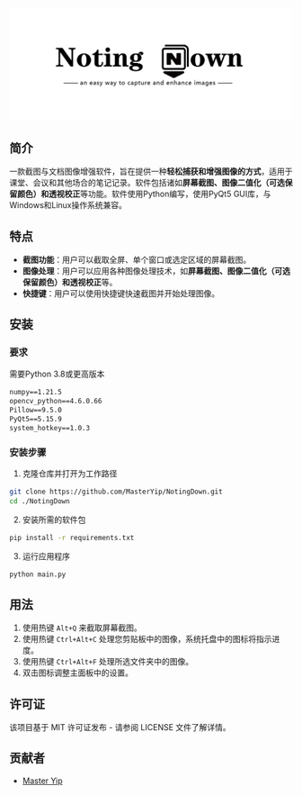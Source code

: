 ![NotingDownCover](README.assets/NotingDownCover.png)

## 简介

一款截图与文档图像增强软件，旨在提供一种**轻松捕获和增强图像的方式**，适用于课堂、会议和其他场合的笔记记录。软件包括诸如**屏幕截图、图像二值化（可选保留颜色）和透视校正**等功能。软件使用Python编写，使用PyQt5 GUI库，与Windows和Linux操作系统兼容。

## 特点

- **截图功能**：用户可以截取全屏、单个窗口或选定区域的屏幕截图。
- **图像处理**：用户可以应用各种图像处理技术，如**屏幕截图、图像二值化（可选保留颜色）和透视校正**等。
- **快捷键**：用户可以使用快捷键快速截图并开始处理图像。

## 安装

### 要求

需要Python 3.8或更高版本

```
numpy==1.21.5
opencv_python==4.6.0.66
Pillow==9.5.0
PyQt5==5.15.9
system_hotkey==1.0.3
```

### 安装步骤

1. 克隆仓库并打开为工作路径
```bash
git clone https://github.com/MasterYip/NotingDown.git
cd ./NotingDown
```


2. 安装所需的软件包
```bash
pip install -r requirements.txt
```

3. 运行应用程序
```bash
python main.py
```

## 用法

1. 使用热键 `Alt+Q` 来截取屏幕截图。
2. 使用热键 `Ctrl+Alt+C` 处理您剪贴板中的图像，系统托盘中的图标将指示进度。
3. 使用热键 `Ctrl+Alt+F` 处理所选文件夹中的图像。
4. 双击图标调整主面板中的设置。

## 许可证

该项目基于 MIT 许可证发布 - 请参阅 LICENSE 文件了解详情。

## 贡献者

- [Master Yip](https://github.com/MasterYip)